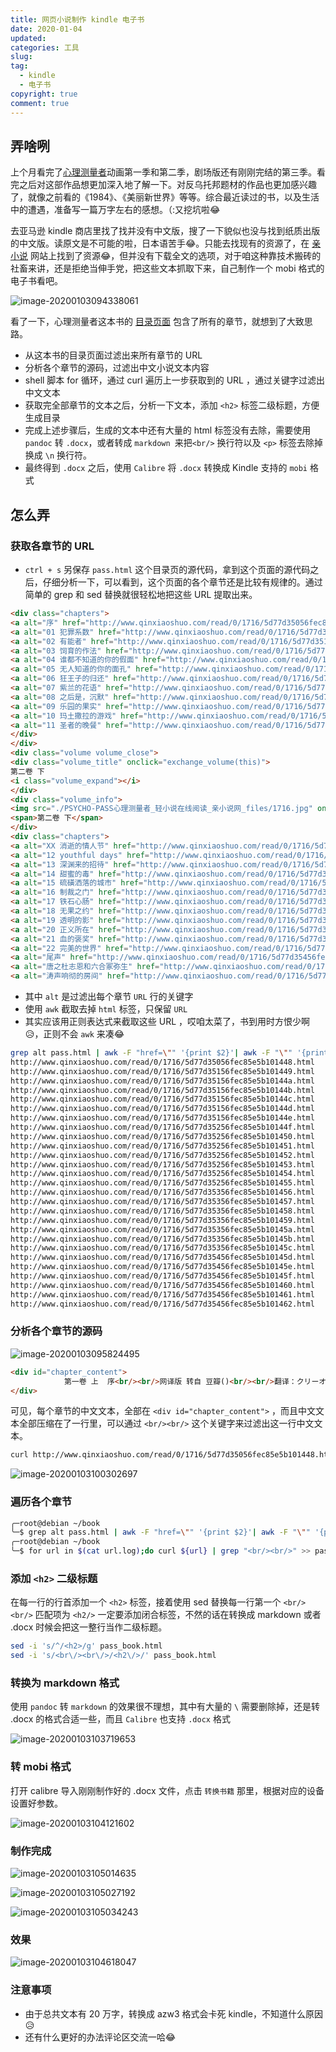 ```yaml
---
title: 网页小说制作 kindle 电子书
date: 2020-01-04
updated:
categories: 工具
slug:  
tag:
  - kindle
  - 电子书
copyright: true
comment: true
---
```


## 弄啥咧

上个月看完了[心理测量者](https://zh.wikipedia.org/zh/PSYCHO-PASS)动画第一季和第二季，剧场版还有刚刚完结的第三季。看完之后对这部作品想更加深入地了解一下。对反乌托邦题材的作品也更加感兴趣了，就像之前看的《1984》、《美丽新世界》等等。综合最近读过的书，以及生活中的遭遇，准备写一篇万字左右的感想。（:又挖坑啦😂

去亚马逊 kindle 商店里找了找并没有中文版，搜了一下貌似也没与找到纸质出版的中文版。读原文是不可能的啦，日本语苦手😂。只能去找现有的资源了，在 [亲小说](http://www.qinxiaoshuo.com/book/PSYCHO-PASS心理测量者) 网站上找到了资源😂，但并没有下载全文的选项，对于咱这种靠技术搬砖的社畜来讲，还是拒绝当伸手党，把这些文本抓取下来，自己制作一个 mobi 格式的电子书看吧。

![image-20200103094338061](./img/image-20200103094338061.png)

看了一下，心理测量者这本书的 [目录页面](http://www.qinxiaoshuo.com/book/PSYCHO-PASS心理测量者) 包含了所有的章节，就想到了大致思路。

- 从这本书的目录页面过滤出来所有章节的 URL
- 分析各个章节的源码，过滤出中文小说文本内容
- shell 脚本 for 循环，通过 curl 遍历上一步获取到的 URL ，通过关键字过滤出中文文本
- 获取完全部章节的文本之后，分析一下文本，添加 `<h2>` 标签二级标题，方便生成目录
- 完成上述步骤后，生成的文本中还有大量的 html 标签没有去除，需要使用 `pandoc` 转 `.docx`，或者转成 `markdown `来把``<br/>`` 换行符以及 `<p>` 标签去除掉换成 `\n` 换行符。
- 最终得到 `.docx` 之后，使用 `Calibre` 将 `.docx` 转换成 Kindle 支持的 `mobi` 格式

## 怎么弄

### 获取各章节的 URL

- `ctrl + s` 另保存 `pass.html` 这个目录页的源代码，拿到这个页面的源代码之后，仔细分析一下，可以看到，这个页面的各个章节还是比较有规律的。通过简单的  grep 和 sed 替换就很轻松地把这些 URL 提取出来。

```html
<div class="chapters">
<a alt="序" href="http://www.qinxiaoshuo.com/read/0/1716/5d77d35056fec85e5b101448.html">序</a>
<a alt="01 犯罪系数" href="http://www.qinxiaoshuo.com/read/0/1716/5d77d35156fec85e5b101449.html">01 犯罪系数</a>
<a alt="02 有能者" href="http://www.qinxiaoshuo.com/read/0/1716/5d77d35156fec85e5b10144a.html">02 有能者</a>
<a alt="03 饲育的作法" href="http://www.qinxiaoshuo.com/read/0/1716/5d77d35156fec85e5b10144b.html">03 饲育的作法</a>
<a alt="04 谁都不知道的你的假面" href="http://www.qinxiaoshuo.com/read/0/1716/5d77d35156fec85e5b10144c.html">04 谁都不知道的你的假面</a>
<a alt="05 无人知道的你的面孔" href="http://www.qinxiaoshuo.com/read/0/1716/5d77d35156fec85e5b10144d.html">05 无人知道的你的面孔</a>
<a alt="06 狂王子的归还" href="http://www.qinxiaoshuo.com/read/0/1716/5d77d35156fec85e5b10144e.html">06 狂王子的归还</a>
<a alt="07 紫兰的花语" href="http://www.qinxiaoshuo.com/read/0/1716/5d77d35256fec85e5b10144f.html">07 紫兰的花语</a>
<a alt="08 之后是，沉默" href="http://www.qinxiaoshuo.com/read/0/1716/5d77d35256fec85e5b101450.html">08 之后是，沉默</a>
<a alt="09 乐园的果实" href="http://www.qinxiaoshuo.com/read/0/1716/5d77d35256fec85e5b101451.html">09 乐园的果实</a>
<a alt="10 玛土撒拉的游戏" href="http://www.qinxiaoshuo.com/read/0/1716/5d77d35256fec85e5b101452.html">10 玛土撒拉的游戏</a>
<a alt="11 圣者的晚餐" href="http://www.qinxiaoshuo.com/read/0/1716/5d77d35256fec85e5b101453.html">11 圣者的晚餐</a>
</div>
</div>
<div class="volume volume_close">
<div class="volume_title" onclick="exchange_volume(this)">
第二卷 下
<i class="volume_expand"></i>
</div>
<div class="volume_info">
<img src="./PSYCHO-PASS心理测量者_轻小说在线阅读_亲小说网_files/1716.jpg" onerror="this.src=&#39;http:\/\/static.qinxiaoshuo.com:4000/bookimg/1716.jpg&#39;;this.onerror=null">
<span>第二卷 下</span>
</div>
<div class="chapters">
<a alt="XX 消逝的情人节" href="http://www.qinxiaoshuo.com/read/0/1716/5d77d35256fec85e5b101454.html">XX 消逝的情人节</a>
<a alt="12 youthful days" href="http://www.qinxiaoshuo.com/read/0/1716/5d77d35256fec85e5b101455.html">12 youthful days</a>
<a alt="13 深渊来的招待" href="http://www.qinxiaoshuo.com/read/0/1716/5d77d35356fec85e5b101456.html">13 深渊来的招待</a>
<a alt="14 甜蜜的毒" href="http://www.qinxiaoshuo.com/read/0/1716/5d77d35356fec85e5b101457.html">14 甜蜜的毒</a>
<a alt="15 硫磺洒落的城市" href="http://www.qinxiaoshuo.com/read/0/1716/5d77d35356fec85e5b101458.html">15 硫磺洒落的城市</a>
<a alt="16 制裁之门" href="http://www.qinxiaoshuo.com/read/0/1716/5d77d35356fec85e5b101459.html">16 制裁之门</a>
<a alt="17 铁石心肠" href="http://www.qinxiaoshuo.com/read/0/1716/5d77d35356fec85e5b10145a.html">17 铁石心肠</a>
<a alt="18 无果之约" href="http://www.qinxiaoshuo.com/read/0/1716/5d77d35356fec85e5b10145b.html">18 无果之约</a>
<a alt="19 透明的影" href="http://www.qinxiaoshuo.com/read/0/1716/5d77d35356fec85e5b10145c.html">19 透明的影</a>
<a alt="20 正义所在" href="http://www.qinxiaoshuo.com/read/0/1716/5d77d35456fec85e5b10145d.html">20 正义所在</a>
<a alt="21 血的褒奖" href="http://www.qinxiaoshuo.com/read/0/1716/5d77d35456fec85e5b10145e.html">21 血的褒奖</a>
<a alt="22 完美的世界" href="http://www.qinxiaoshuo.com/read/0/1716/5d77d35456fec85e5b10145f.html">22 完美的世界</a>
<a alt="尾声" href="http://www.qinxiaoshuo.com/read/0/1716/5d77d35456fec85e5b101460.html">尾声</a>
<a alt="唐之杜志恩和六合冢弥生" href="http://www.qinxiaoshuo.com/read/0/1716/5d77d35456fec85e5b101461.html">唐之杜志恩和六合冢弥生</a>
<a alt="涛声响彻的房间" href="http://www.qinxiaoshuo.com/read/0/1716/5d77d35456fec85e5b101462.html">涛声响彻的房间</a>
```

- 其中 `alt` 是过滤出每个章节 `URL` 行的关键字
- 使用 `awk` 截取去掉 `html` 标签，只保留 `URL` 
- 其实应该用正则表达式来截取这些 URL ，哎咱太菜了，书到用时方恨少啊😥，正则不会 `awk` 来凑😂

```bash
grep alt pass.html | awk -F "href=\"" '{print $2}'| awk -F "\"" '{print $1}'
http://www.qinxiaoshuo.com/read/0/1716/5d77d35056fec85e5b101448.html
http://www.qinxiaoshuo.com/read/0/1716/5d77d35156fec85e5b101449.html
http://www.qinxiaoshuo.com/read/0/1716/5d77d35156fec85e5b10144a.html
http://www.qinxiaoshuo.com/read/0/1716/5d77d35156fec85e5b10144b.html
http://www.qinxiaoshuo.com/read/0/1716/5d77d35156fec85e5b10144c.html
http://www.qinxiaoshuo.com/read/0/1716/5d77d35156fec85e5b10144d.html
http://www.qinxiaoshuo.com/read/0/1716/5d77d35156fec85e5b10144e.html
http://www.qinxiaoshuo.com/read/0/1716/5d77d35256fec85e5b10144f.html
http://www.qinxiaoshuo.com/read/0/1716/5d77d35256fec85e5b101450.html
http://www.qinxiaoshuo.com/read/0/1716/5d77d35256fec85e5b101451.html
http://www.qinxiaoshuo.com/read/0/1716/5d77d35256fec85e5b101452.html
http://www.qinxiaoshuo.com/read/0/1716/5d77d35256fec85e5b101453.html
http://www.qinxiaoshuo.com/read/0/1716/5d77d35256fec85e5b101454.html
http://www.qinxiaoshuo.com/read/0/1716/5d77d35256fec85e5b101455.html
http://www.qinxiaoshuo.com/read/0/1716/5d77d35356fec85e5b101456.html
http://www.qinxiaoshuo.com/read/0/1716/5d77d35356fec85e5b101457.html
http://www.qinxiaoshuo.com/read/0/1716/5d77d35356fec85e5b101458.html
http://www.qinxiaoshuo.com/read/0/1716/5d77d35356fec85e5b101459.html
http://www.qinxiaoshuo.com/read/0/1716/5d77d35356fec85e5b10145a.html
http://www.qinxiaoshuo.com/read/0/1716/5d77d35356fec85e5b10145b.html
http://www.qinxiaoshuo.com/read/0/1716/5d77d35356fec85e5b10145c.html
http://www.qinxiaoshuo.com/read/0/1716/5d77d35456fec85e5b10145d.html
http://www.qinxiaoshuo.com/read/0/1716/5d77d35456fec85e5b10145e.html
http://www.qinxiaoshuo.com/read/0/1716/5d77d35456fec85e5b10145f.html
http://www.qinxiaoshuo.com/read/0/1716/5d77d35456fec85e5b101460.html
http://www.qinxiaoshuo.com/read/0/1716/5d77d35456fec85e5b101461.html
http://www.qinxiaoshuo.com/read/0/1716/5d77d35456fec85e5b101462.html
```

### 分析各个章节的源码

![image-20200103095824495](./img/image-20200103095824495.png)

```html
<div id="chapter_content">
            第一卷 上  序<br/><br/>网译版 转自 豆瓣()<br/><br/>翻译：クリーオウ<br/><br/>……………………
</div>
```

可见，每个章节的中文文本，全部在 `<div id="chapter_content">` ，而且中文文本全部压缩在了一行里，可以通过 ``<br/><br/>`` 这个关键字来过滤出这一行中文文本。

```bash
curl http://www.qinxiaoshuo.com/read/0/1716/5d77d35056fec85e5b101448.html | grep "<br/><br/>"
```

![image-20200103100302697](./img/image-20200103100302697.png)

### 遍历各个章节

```bash
╭─root@debian ~/book
╰─$ grep alt pass.html | awk -F "href=\"" '{print $2}'| awk -F "\"" '{print $1}'> url.log
╭─root@debian ~/book
╰─$ for url in $(cat url.log);do curl ${url} | grep "<br/><br/>" >> pass_book.html;done
```

### 添加 `<h2>` 二级标题

在每一行的行首添加一个 ``<h2>`` 标签，接着使用 sed 替换每一行第一个 `<br/><br/>` 匹配项为 `<h2/>` 一定要添加闭合标签，不然的话在转换成 markdown 或者 .docx 时候会把这一整行当作二级标题。

```bash
sed -i 's/^/<h2>/g' pass_book.html
sed -i 's/<br\/><br\/>/<h2\/>/' pass_book.html
```

### 转换为 markdown 格式

使用 `pandoc` 转 `markdown` 的效果很不理想，其中有大量的 `\` 需要删除掉，还是转 .docx 的格式合适一些，而且 `Calibre` 也支持 `.docx` 格式

![image-20200103103719653](./img/image-20200103103719653.png)

### 转 mobi 格式

打开 calibre 导入刚刚制作好的 .docx 文件，点击 `转换书籍` 那里，根据对应的设备设置好参数。

![image-20200103104121602](./img/image-20200103104121602.png)

### 制作完成

![image-20200103105014635](./img/image-20200103105014635.png)

![image-20200103105027192](./img/image-20200103105027192.png)

![image-20200103105034243](./img/image-20200103105034243.png)

### 效果

![image-20200103104618047](./img/image-20200103104618047.png)

### 注意事项

- 由于总共文本有 20 万字，转换成 azw3 格式会卡死 kindle，不知道什么原因😥
- 还有什么更好的办法评论区交流一哈😂
